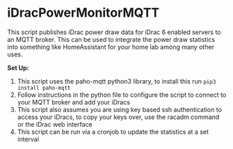 # iDracPowerMonitorMQTT

This script publishes iDrac power draw data for iDrac 6 enabled servers to an MQTT broker.
This can be used to integrate the power draw statistics into something like HomeAssistant for your home lab among many other uses.

**Set Up:**

1. This script uses the paho-mqtt python3 library, to install this run `pip3 install paho-mqtt`
2. Follow instructions in the python file to configure the script to connect to your MQTT broker and add your iDracs
3. This script also assumes you are using key based ssh authentication to access your iDracs, to copy your keys over, use the racadm command or the iDrac web interface
4. This script can be run via a cronjob to update the statistics at a set interval
